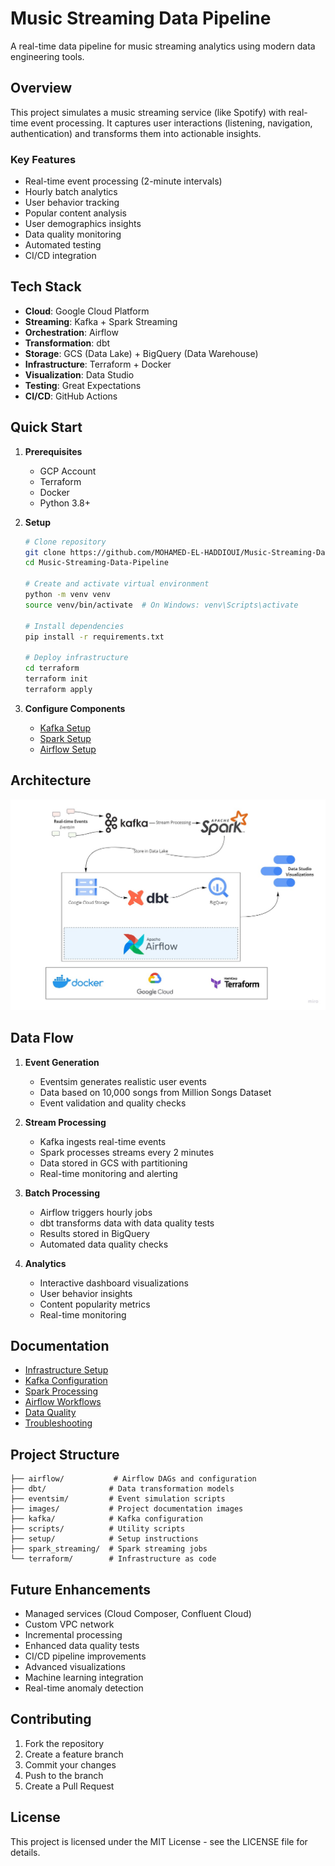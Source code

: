 # Music Streaming Data Pipeline

A real-time data pipeline for music streaming analytics using modern data engineering tools.

## Overview

This project simulates a music streaming service (like Spotify) with real-time event processing. It captures user interactions (listening, navigation, authentication) and transforms them into actionable insights.

### Key Features
- Real-time event processing (2-minute intervals)
- Hourly batch analytics
- User behavior tracking
- Popular content analysis
- User demographics insights
- Data quality monitoring
- Automated testing
- CI/CD integration

## Tech Stack

- **Cloud**: Google Cloud Platform
- **Streaming**: Kafka + Spark Streaming
- **Orchestration**: Airflow
- **Transformation**: dbt
- **Storage**: GCS (Data Lake) + BigQuery (Data Warehouse)
- **Infrastructure**: Terraform + Docker
- **Visualization**: Data Studio
- **Testing**: Great Expectations
- **CI/CD**: GitHub Actions

## Quick Start

1. **Prerequisites**
   - GCP Account
   - Terraform
   - Docker
   - Python 3.8+

2. **Setup**
   ```bash
   # Clone repository
   git clone https://github.com/MOHAMED-EL-HADDIOUI/Music-Streaming-Data-Pipeline.git
   cd Music-Streaming-Data-Pipeline

   # Create and activate virtual environment
   python -m venv venv
   source venv/bin/activate  # On Windows: venv\Scripts\activate

   # Install dependencies
   pip install -r requirements.txt

   # Deploy infrastructure
   cd terraform
   terraform init
   terraform apply
   ```

3. **Configure Components**
   - [Kafka Setup](setup/kafka.md)
   - [Spark Setup](setup/spark.md)
   - [Airflow Setup](setup/airflow.md)

## Architecture

![music-streaming-architecture](images/music_streaming_architecture.jpg)

## Data Flow

1. **Event Generation**
   - Eventsim generates realistic user events
   - Data based on 10,000 songs from Million Songs Dataset
   - Event validation and quality checks

2. **Stream Processing**
   - Kafka ingests real-time events
   - Spark processes streams every 2 minutes
   - Data stored in GCS with partitioning
   - Real-time monitoring and alerting

3. **Batch Processing**
   - Airflow triggers hourly jobs
   - dbt transforms data with data quality tests
   - Results stored in BigQuery
   - Automated data quality checks

4. **Analytics**
   - Interactive dashboard visualizations
   - User behavior insights
   - Content popularity metrics
   - Real-time monitoring

## Documentation

- [Infrastructure Setup](setup/terraform.md)
- [Kafka Configuration](setup/kafka.md)
- [Spark Processing](setup/spark.md)
- [Airflow Workflows](setup/airflow.md)
- [Data Quality](setup/data_quality.md)
- [Troubleshooting](setup/debug.md)

## Project Structure

```
├── airflow/           # Airflow DAGs and configuration
├── dbt/              # Data transformation models
├── eventsim/         # Event simulation scripts
├── images/           # Project documentation images
├── kafka/            # Kafka configuration
├── scripts/          # Utility scripts
├── setup/            # Setup instructions
├── spark_streaming/  # Spark streaming jobs
└── terraform/        # Infrastructure as code
```

## Future Enhancements

- Managed services (Cloud Composer, Confluent Cloud)
- Custom VPC network
- Incremental processing
- Enhanced data quality tests
- CI/CD pipeline improvements
- Advanced visualizations
- Machine learning integration
- Real-time anomaly detection

## Contributing

1. Fork the repository
2. Create a feature branch
3. Commit your changes
4. Push to the branch
5. Create a Pull Request

## License

This project is licensed under the MIT License - see the LICENSE file for details.